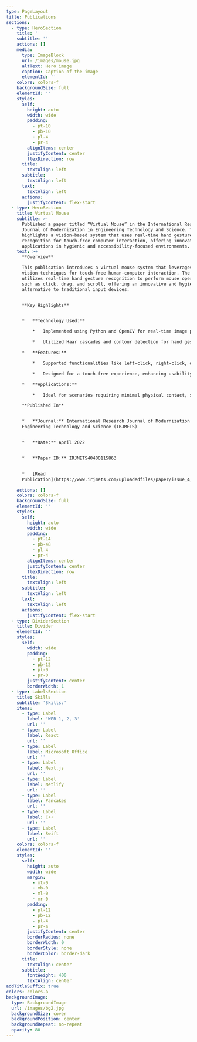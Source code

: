 ```yaml
---
type: PageLayout
title: Publications
sections:
  - type: HeroSection
    title: ''
    subtitle: ''
    actions: []
    media:
      type: ImageBlock
      url: /images/mouse.jpg
      altText: Hero image
      caption: Caption of the image
      elementId: ''
    colors: colors-f
    backgroundSize: full
    elementId: ''
    styles:
      self:
        height: auto
        width: wide
        padding:
          - pt-10
          - pb-10
          - pl-4
          - pr-4
        alignItems: center
        justifyContent: center
        flexDirection: row
      title:
        textAlign: left
      subtitle:
        textAlign: left
      text:
        textAlign: left
      actions:
        justifyContent: flex-start
  - type: HeroSection
    title: Virtual Mouse
    subtitle: >-
      Published a paper titled “Virtual Mouse” in the International Research
      Journal of Modernization in Engineering Technology and Science. The work
      highlights a vision-based system that uses real-time hand gesture
      recognition for touch-free computer interaction, offering innovative
      applications in hygienic and accessibility-focused environments.
    text: >+
      **Overview**

      This publication introduces a virtual mouse system that leverages computer
      vision techniques for touch-free human-computer interaction. The system
      utilizes real-time hand gesture recognition to perform mouse operations
      such as click, drag, and scroll, offering an innovative and hygienic
      alternative to traditional input devices.


      **Key Highlights**


      *   **Technology Used:**

          *   Implemented using Python and OpenCV for real-time image processing.

          *   Utilized Haar cascades and contour detection for hand gesture recognition.

      *   **Features:**

          *   Supported functionalities like left-click, right-click, double-click, drag, and scroll using specific hand gestures.

          *   Designed for a touch-free experience, enhancing usability in public or shared environments.

      *   **Applications:**

          *   Ideal for scenarios requiring minimal physical contact, such as healthcare settings, public kiosks, and educational environments.

      **Published In**


      *   **Journal:** International Research Journal of Modernization in
      Engineering Technology and Science (IRJMETS)


      *   **Date:** April 2022


      *   **Paper ID:** IRJMETS40400115863


      *   [Read
      Publication](https://www.irjmets.com/uploadedfiles/paper/issue_4_april_2022/21664/final/fin_irjmets1651296943.pdf)

    actions: []
    colors: colors-f
    backgroundSize: full
    elementId: ''
    styles:
      self:
        height: auto
        width: wide
        padding:
          - pt-14
          - pb-48
          - pl-4
          - pr-4
        alignItems: center
        justifyContent: center
        flexDirection: row
      title:
        textAlign: left
      subtitle:
        textAlign: left
      text:
        textAlign: left
      actions:
        justifyContent: flex-start
  - type: DividerSection
    title: Divider
    elementId: ''
    styles:
      self:
        width: wide
        padding:
          - pt-12
          - pb-12
          - pl-0
          - pr-0
        justifyContent: center
        borderWidth: 1
  - type: LabelsSection
    title: Skills
    subtitle: 'Skills:'
    items:
      - type: Label
        label: 'WEB 1, 2, 3'
        url: ''
      - type: Label
        label: React
        url: ''
      - type: Label
        label: Microsoft Office
        url: ''
      - type: Label
        label: Next.js
        url: ''
      - type: Label
        label: Netlify
        url: ''
      - type: Label
        label: Pancakes
        url: ''
      - type: Label
        label: C++
        url: ''
      - type: Label
        label: Swift
        url: ''
    colors: colors-f
    elementId: ''
    styles:
      self:
        height: auto
        width: wide
        margin:
          - mt-0
          - mb-0
          - ml-0
          - mr-0
        padding:
          - pt-12
          - pb-12
          - pl-4
          - pr-4
        justifyContent: center
        borderRadius: none
        borderWidth: 0
        borderStyle: none
        borderColor: border-dark
      title:
        textAlign: center
      subtitle:
        fontWeight: 400
        textAlign: center
addTitleSuffix: true
colors: colors-a
backgroundImage:
  type: BackgroundImage
  url: /images/bg2.jpg
  backgroundSize: cover
  backgroundPosition: center
  backgroundRepeat: no-repeat
  opacity: 80
---
```

